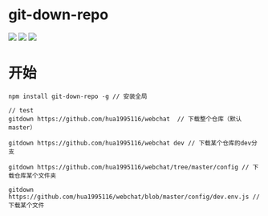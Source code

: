 # git-down-repo

![](https://img.shields.io/npm/dm/git-down-repo.svg)
![](https://img.shields.io/npm/v/git-down-repo.svg)
![](https://img.shields.io/npm/l/git-down-repo.svg)

# 开始

```Shell
npm install git-down-repo -g // 安装全局

// test 
gitdown https://github.com/hua1995116/webchat  // 下载整个仓库（默认master）

gitdown https://github.com/hua1995116/webchat dev // 下载某个仓库的dev分支

gitdown https://github.com/hua1995116/webchat/tree/master/config // 下载仓库某个文件夹

gitdown https://github.com/hua1995116/webchat/blob/master/config/dev.env.js // 下载某个文件
```
